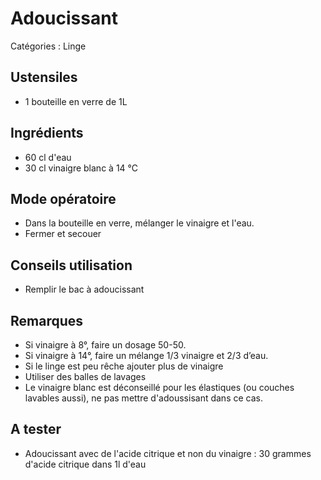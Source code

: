 # Adoucissant

Catégories : Linge

## Ustensiles

* 1 bouteille en verre de 1L

## Ingrédients

* 60 cl d'eau
* 30 cl vinaigre blanc à 14 °C

## Mode opératoire

* Dans la bouteille en verre, mélanger le vinaigre et l'eau.
* Fermer et secouer

## Conseils utilisation

* Remplir le bac à adoucissant

## Remarques

* Si vinaigre à 8°, faire un dosage 50-50.
* Si vinaigre à 14°, faire un mélange 1/3 vinaigre et 2/3 d’eau.
* Si le linge est peu rêche ajouter plus de vinaigre
* Utiliser des balles de lavages
* Le vinaigre blanc est déconseillé pour les élastiques (ou couches lavables aussi), ne pas mettre d'adoussisant dans ce cas.

## A tester

* Adoucissant avec de l'acide citrique et non du vinaigre : 30 grammes d'acide citrique dans 1l d'eau
